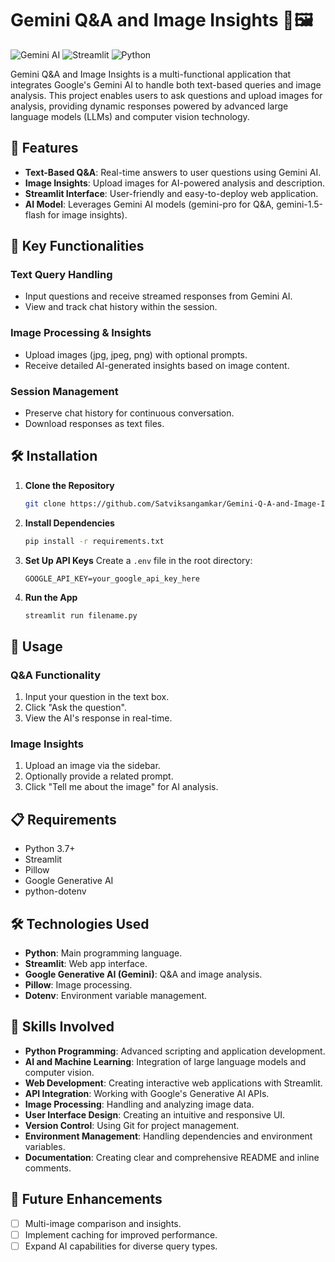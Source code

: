 # Gemini Q&A and Image Insights 🧠🖼️

![Gemini AI](https://img.shields.io/badge/Powered%20by-Gemini%20AI-blue)
![Streamlit](https://img.shields.io/badge/Built%20with-Streamlit-red)
![Python](https://img.shields.io/badge/Python-3.7+-yellow)

Gemini Q&A and Image Insights is a multi-functional application that integrates Google's Gemini AI to handle both text-based queries and image analysis. This project enables users to ask questions and upload images for analysis, providing dynamic responses powered by advanced large language models (LLMs) and computer vision technology.

## 🌟 Features

- **Text-Based Q&A**: Real-time answers to user questions using Gemini AI.
- **Image Insights**: Upload images for AI-powered analysis and description.
- **Streamlit Interface**: User-friendly and easy-to-deploy web application.
- **AI Model**: Leverages Gemini AI models (gemini-pro for Q&A, gemini-1.5-flash for image insights).

## 🚀 Key Functionalities

### Text Query Handling
- Input questions and receive streamed responses from Gemini AI.
- View and track chat history within the session.

### Image Processing & Insights
- Upload images (jpg, jpeg, png) with optional prompts.
- Receive detailed AI-generated insights based on image content.

### Session Management
- Preserve chat history for continuous conversation.
- Download responses as text files.

## 🛠️ Installation

1. **Clone the Repository**
   ```bash
   git clone https://github.com/Satviksangamkar/Gemini-Q-A-and-Image-Insights.git
   ```

2. **Install Dependencies**
   ```bash
   pip install -r requirements.txt
   ```

3. **Set Up API Keys**
   Create a `.env` file in the root directory:
   ```
   GOOGLE_API_KEY=your_google_api_key_here
   ```

4. **Run the App**
   ```bash
   streamlit run filename.py
   ```

## 📘 Usage

### Q&A Functionality
1. Input your question in the text box.
2. Click "Ask the question".
3. View the AI's response in real-time.

### Image Insights
1. Upload an image via the sidebar.
2. Optionally provide a related prompt.
3. Click "Tell me about the image" for AI analysis.



## 📋 Requirements

- Python 3.7+
- Streamlit
- Pillow
- Google Generative AI
- python-dotenv

## 🛠️ Technologies Used

- **Python**: Main programming language.
- **Streamlit**: Web app interface.
- **Google Generative AI (Gemini)**: Q&A and image analysis.
- **Pillow**: Image processing.
- **Dotenv**: Environment variable management.

## 🧠 Skills Involved

- **Python Programming**: Advanced scripting and application development.
- **AI and Machine Learning**: Integration of large language models and computer vision.
- **Web Development**: Creating interactive web applications with Streamlit.
- **API Integration**: Working with Google's Generative AI APIs.
- **Image Processing**: Handling and analyzing image data.
- **User Interface Design**: Creating an intuitive and responsive UI.
- **Version Control**: Using Git for project management.
- **Environment Management**: Handling dependencies and environment variables.
- **Documentation**: Creating clear and comprehensive README and inline comments.

## 🔮 Future Enhancements

- [ ] Multi-image comparison and insights.
- [ ] Implement caching for improved performance.
- [ ] Expand AI capabilities for diverse query types.
